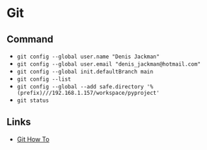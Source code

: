 # Git

## Command

* `git config --global user.name "Denis Jackman"`
* `git config --global user.email "denis_jackman@hotmail.com"`
* `git config --global init.defaultBranch main`
* `git config --list`
* `git config --global --add safe.directory '%(prefix)///192.168.1.157/workspace/pyproject'`
* `git status`

## Links

* [Git How To](https://githowto.com/)
